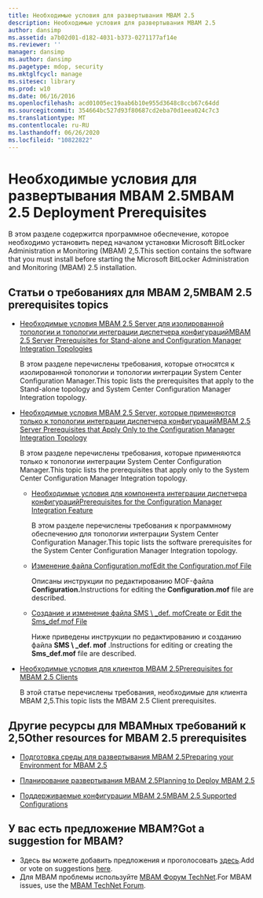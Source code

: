 ```yaml
---
title: Необходимые условия для развертывания MBAM 2.5
description: Необходимые условия для развертывания MBAM 2.5
author: dansimp
ms.assetid: a7b02d01-d182-4031-b373-0271177af14e
ms.reviewer: ''
manager: dansimp
ms.author: dansimp
ms.pagetype: mdop, security
ms.mktglfcycl: manage
ms.sitesec: library
ms.prod: w10
ms.date: 06/16/2016
ms.openlocfilehash: acd01005ec19aab6b10e955d3648c8ccb67c64dd
ms.sourcegitcommit: 354664bc527d93f80687cd2eba70d1eea024c7c3
ms.translationtype: MT
ms.contentlocale: ru-RU
ms.lasthandoff: 06/26/2020
ms.locfileid: "10822822"
---
```

# <span data-ttu-id="fb5e0-103">Необходимые условия для развертывания MBAM 2.5</span><span class="sxs-lookup"><span data-stu-id="fb5e0-103">MBAM 2.5 Deployment Prerequisites</span></span>


<span data-ttu-id="fb5e0-104">В этом разделе содержится программное обеспечение, которое необходимо установить перед началом установки Microsoft BitLocker Administration и Monitoring (MBAM) 2,5.</span><span class="sxs-lookup"><span data-stu-id="fb5e0-104">This section contains the software that you must install before starting the Microsoft BitLocker Administration and Monitoring (MBAM) 2.5 installation.</span></span>

## <a href="" id="---------mbam-2-5-prerequisites-topics"></a> <span data-ttu-id="fb5e0-105">Статьи о требованиях для MBAM 2,5</span><span class="sxs-lookup"><span data-stu-id="fb5e0-105">MBAM 2.5 prerequisites topics</span></span>


-   [<span data-ttu-id="fb5e0-106">Необходимые условия MBAM 2.5 Server для изолированной топологии и топологии интеграции диспетчера конфигураций</span><span class="sxs-lookup"><span data-stu-id="fb5e0-106">MBAM 2.5 Server Prerequisites for Stand-alone and Configuration Manager Integration Topologies</span></span>](mbam-25-server-prerequisites-for-stand-alone-and-configuration-manager-integration-topologies.md)

    <span data-ttu-id="fb5e0-107">В этом разделе перечислены требования, которые относятся к изолированной топологии и топологии интеграции System Center Configuration Manager.</span><span class="sxs-lookup"><span data-stu-id="fb5e0-107">This topic lists the prerequisites that apply to the Stand-alone topology and System Center Configuration Manager Integration topology.</span></span>

-   [<span data-ttu-id="fb5e0-108">Необходимые условия MBAM 2.5 Server, которые применяются только к топологии интеграции диспетчера конфигураций</span><span class="sxs-lookup"><span data-stu-id="fb5e0-108">MBAM 2.5 Server Prerequisites that Apply Only to the Configuration Manager Integration Topology</span></span>](mbam-25-server-prerequisites-that-apply-only-to-the-configuration-manager-integration-topology.md)

    <span data-ttu-id="fb5e0-109">В этом разделе перечислены требования, которые применяются только к топологии интеграции System Center Configuration Manager.</span><span class="sxs-lookup"><span data-stu-id="fb5e0-109">This topic lists the prerequisites that apply only to the System Center Configuration Manager Integration topology.</span></span>

    -   [<span data-ttu-id="fb5e0-110">Необходимые условия для компонента интеграции диспетчера конфигураций</span><span class="sxs-lookup"><span data-stu-id="fb5e0-110">Prerequisites for the Configuration Manager Integration Feature</span></span>](prerequisites-for-the-configuration-manager-integration-feature.md)

        <span data-ttu-id="fb5e0-111">В этом разделе перечислены требования к программному обеспечению для топологии интеграции System Center Configuration Manager.</span><span class="sxs-lookup"><span data-stu-id="fb5e0-111">This topic lists the software prerequisites for the System Center Configuration Manager Integration topology.</span></span>

    -   [<span data-ttu-id="fb5e0-112">Изменение файла Configuration.mof</span><span class="sxs-lookup"><span data-stu-id="fb5e0-112">Edit the Configuration.mof File</span></span>](edit-the-configurationmof-file-mbam-25.md)

        <span data-ttu-id="fb5e0-113">Описаны инструкции по редактированию MOF-файла **Configuration.**</span><span class="sxs-lookup"><span data-stu-id="fb5e0-113">Instructions for editing the **Configuration.mof** file are described.</span></span>

    -   [<span data-ttu-id="fb5e0-114">Создание и изменение файла SMS \ _def. mof</span><span class="sxs-lookup"><span data-stu-id="fb5e0-114">Create or Edit the Sms\_def.mof File</span></span>](create-or-edit-the-sms-defmof-file-mbam-25.md)

        <span data-ttu-id="fb5e0-115">Ниже приведены инструкции по редактированию и созданию файла **SMS \ _def. mof** .</span><span class="sxs-lookup"><span data-stu-id="fb5e0-115">Instructions for editing or creating the **Sms\_def.mof** file are described.</span></span>

-   [<span data-ttu-id="fb5e0-116">Необходимые условия для клиентов MBAM 2.5</span><span class="sxs-lookup"><span data-stu-id="fb5e0-116">Prerequisites for MBAM 2.5 Clients</span></span>](prerequisites-for-mbam-25-clients.md)

    <span data-ttu-id="fb5e0-117">В этой статье перечислены требования, необходимые для клиента MBAM 2,5.</span><span class="sxs-lookup"><span data-stu-id="fb5e0-117">This topic lists the MBAM 2.5 Client prerequisites.</span></span>

## <span data-ttu-id="fb5e0-118">Другие ресурсы для MBAMных требований к 2,5</span><span class="sxs-lookup"><span data-stu-id="fb5e0-118">Other resources for MBAM 2.5 prerequisites</span></span>


-   [<span data-ttu-id="fb5e0-119">Подготовка среды для развертывания MBAM 2.5</span><span class="sxs-lookup"><span data-stu-id="fb5e0-119">Preparing your Environment for MBAM 2.5</span></span>](preparing-your-environment-for-mbam-25.md)

-   [<span data-ttu-id="fb5e0-120">Планирование развертывания MBAM 2.5</span><span class="sxs-lookup"><span data-stu-id="fb5e0-120">Planning to Deploy MBAM 2.5</span></span>](planning-to-deploy-mbam-25.md)

-   [<span data-ttu-id="fb5e0-121">Поддерживаемые конфигурации MBAM 2.5</span><span class="sxs-lookup"><span data-stu-id="fb5e0-121">MBAM 2.5 Supported Configurations</span></span>](mbam-25-supported-configurations.md)

## <span data-ttu-id="fb5e0-122">У вас есть предложение MBAM?</span><span class="sxs-lookup"><span data-stu-id="fb5e0-122">Got a suggestion for MBAM?</span></span>
- <span data-ttu-id="fb5e0-123">Здесь вы можете добавить предложения и проголосовать [здесь](http://mbam.uservoice.com/forums/268571-microsoft-bitlocker-administration-and-monitoring).</span><span class="sxs-lookup"><span data-stu-id="fb5e0-123">Add or vote on suggestions [here](http://mbam.uservoice.com/forums/268571-microsoft-bitlocker-administration-and-monitoring).</span></span> 
- <span data-ttu-id="fb5e0-124">Для MBAM проблемы используйте [MBAM Форум TechNet](https://social.technet.microsoft.com/Forums/home?forum=mdopmbam).</span><span class="sxs-lookup"><span data-stu-id="fb5e0-124">For MBAM issues, use the [MBAM TechNet Forum](https://social.technet.microsoft.com/Forums/home?forum=mdopmbam).</span></span>

 

 





